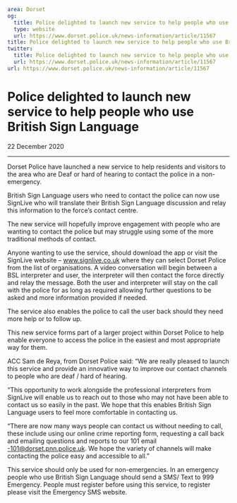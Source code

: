```yaml
area: Dorset
og:
  title: Police delighted to launch new service to help people who use British Sign Language
  type: website
  url: https://www.dorset.police.uk/news-information/article/11567
title: Police delighted to launch new service to help people who use British Sign Language |
twitter:
  title: Police delighted to launch new service to help people who use British Sign Language
  url: https://www.dorset.police.uk/news-information/article/11567
url: https://www.dorset.police.uk/news-information/article/11567
```

# Police delighted to launch new service to help people who use British Sign Language

22 December 2020

* * *

Dorset Police have launched a new service to help residents and visitors to the area who are Deaf or hard of hearing to contact the police in a non-emergency.

British Sign Language users who need to contact the police can now use SignLive who will translate their British Sign Language discussion and relay this information to the force’s contact centre.

The new service will hopefully improve engagement with people who are wanting to contact the police but may struggle using some of the more traditional methods of contact.

Anyone wanting to use the service, should download the app or visit the SignLive website – www.signlive.co.uk where they can select Dorset Police from the list of organisations. A video conversation will begin between a BSL interpreter and user, the interpreter will then contact the force directly and relay the message. Both the user and interpreter will stay on the call with the police for as long as required allowing further questions to be asked and more information provided if needed.

The service also enables the police to call the user back should they need more help or to follow up.

This new service forms part of a larger project within Dorset Police to help enable everyone to access the police in the easiest and most appropriate way for them.

ACC Sam de Reya, from Dorset Police said: “We are really pleased to launch this service and provide an innovative way to improve our contact channels to people who are deaf / hard of hearing.

“This opportunity to work alongside the professional interpreters from SignLive will enable us to reach out to those who may not have been able to contact us so easily in the past. We hope that this enables British Sign Language users to feel more comfortable in contacting us.

“There are now many ways people can contact us without needing to call, these include using our online crime reporting form, requesting a call back and emailing questions and reports to our 101 email -101@dorset.pnn.police.uk. We hope the variety of channels will make contacting the police easy and accessible to all.”

This service should only be used for non-emergencies. In an emergency people who use British Sign Language should send a SMS/ Text to 999 Emergency. People must register before using this service, to register please visit the Emergency SMS website.
